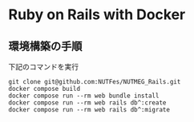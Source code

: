 # Ruby on Rails with Docker
## 環境構築の手順

下記のコマンドを実行  
```
git clone git@github.com:NUTFes/NUTMEG_Rails.git
docker compose build
docker compose run --rm web bundle install
docker compose run --rm web rails db^:create
docker compose run --rm web rails db^:migrate
``` 

